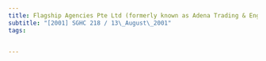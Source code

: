 ```yaml
---
title: Flagship Agencies Pte Ltd (formerly known as Adena Trading & Engineering Pte Ltd) v BBQ 
subtitle: "[2001] SGHC 218 / 13\_August\_2001"
tags:


---
```



